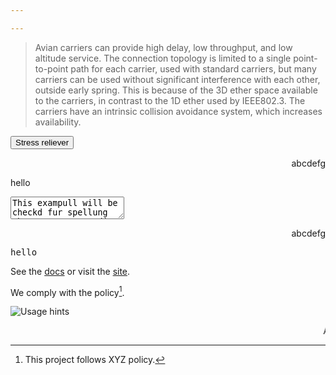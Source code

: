 ```yaml
---

---
```


<blockquote cite="https://datatracker.ietf.org/doc/html/rfc1149">
  <p>
    Avian carriers can provide high delay, low throughput, and low altitude
    service. The connection topology is limited to a single point-to-point path
    for each carrier, used with standard carriers, but many carriers can be used
    without significant interference with each other, outside early spring. This
    is because of the 3D ether space available to the carriers, in contrast to
    the 1D ether used by IEEE802.3. The carriers have an intrinsic collision
    avoidance system, which increases availability.
  </p>
</blockquote>

<button accesskey="s">Stress reliever</button>

<p contenteditable dir="rtl">abcdefg</p>

<a draggable="true">hello</a>

<textarea spellcheck="true">
This exampull will be checkd fur spellung when you try to edit it.
</textarea>

<p dir="rtl" autofocus>abcdefg</p>

<kbd>hello</kbd>

[site]: https://example.com
[docs]: https://example.com/docs

See the [docs] or visit the [site].

[^policy]: This project follows XYZ policy.

We comply with the policy[^policy].

<picture>
  <source srcset="./assets/hints-desktop.png" media="(hover: hover) and (pointer: fine)">
  <source srcset="./assets/hints-touch.png"   media="(hover: none) and (pointer: coarse)">
  <img src="./assets/hints-generic.png" alt="Usage hints">
</picture>

<marquee>ABC</marquee>


